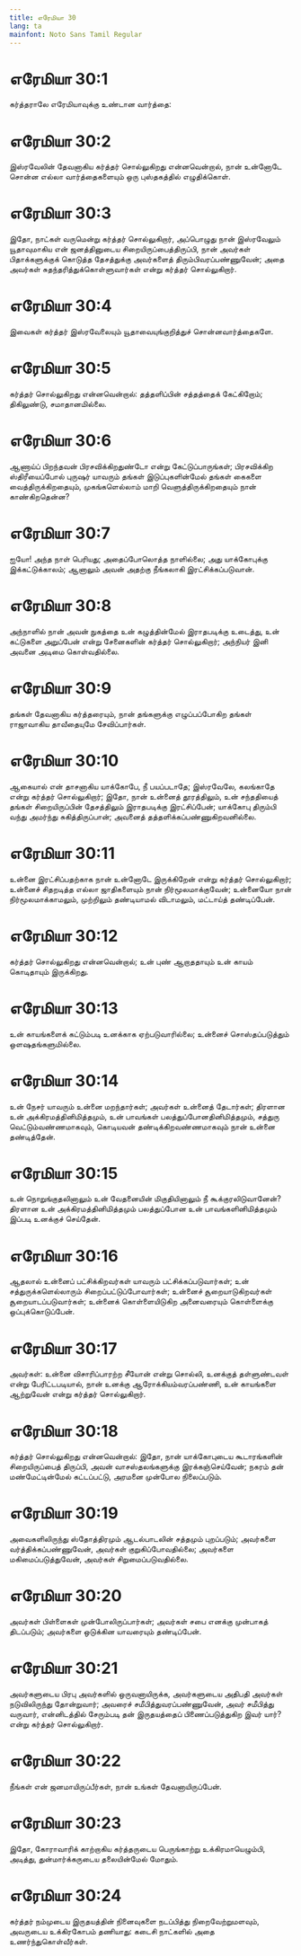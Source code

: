 ```yaml
---
title: எரேமியா 30
lang: ta
mainfont: Noto Sans Tamil Regular
---
```


# எரேமியா 30:1

கர்த்தராலே எரேமியாவுக்கு உண்டான வார்த்தை:

# எரேமியா 30:2

இஸ்ரவேலின் தேவனாகிய கர்த்தர் சொல்லுகிறது என்னவென்றால், நான் உன்னோடே சொன்ன எல்லா வார்த்தைகளையும் ஒரு புஸ்தகத்தில் எழுதிக்கொள்.

# எரேமியா 30:3

இதோ, நாட்கள் வருமென்று கர்த்தர் சொல்லுகிறார், அப்பொழுது நான் இஸ்ரவேலும் யூதாவுமாகிய என் ஜனத்தினுடைய சிறையிருப்பைத்திருப்பி, நான் அவர்கள் பிதாக்களுக்குக் கொடுத்த தேசத்துக்கு அவர்களைத் திரும்பிவரப்பண்ணுவேன்; அதை அவர்கள் சுதந்தரித்துக்கொள்ளுவார்கள் என்று கர்த்தர் சொல்லுகிறார்.

# எரேமியா 30:4

இவைகள் கர்த்தர் இஸ்ரவேலையும் யூதாவையுங்குறித்துச் சொன்னவார்த்தைகளே.

# எரேமியா 30:5

கர்த்தர் சொல்லுகிறது என்னவென்றால்: தத்தளிப்பின் சத்தத்தைக் கேட்கிறோம்; திகிலுண்டு, சமாதானமில்லை.

# எரேமியா 30:6

ஆணாய்ப் பிறந்தவன் பிரசவிக்கிறதுண்டோ என்று கேட்டுப்பாருங்கள்; பிரசவிக்கிற ஸ்திரீயைப்போல் புருஷர் யாவரும் தங்கள் இடுப்புகளின்மேல் தங்கள் கைகளை வைத்திருக்கிறதையும், முகங்களெல்லாம் மாறி வெளுத்திருக்கிறதையும் நான் காண்கிறதென்ன?

# எரேமியா 30:7

ஐயோ! அந்த நாள் பெரியது; அதைப்போலொத்த நாளில்லை; அது யாக்கோபுக்கு இக்கட்டுக்காலம்; ஆனாலும் அவன் அதற்கு நீங்கலாகி இரட்சிக்கப்படுவான்.

# எரேமியா 30:8

அந்நாளில் நான் அவன் நுகத்தை உன் கழுத்தின்மேல் இராதபடிக்கு உடைத்து, உன் கட்டுகளை அறுப்பேன் என்று சேனைகளின் கர்த்தர் சொல்லுகிறார்; அந்நியர் இனி அவனை அடிமை கொள்வதில்லை.

# எரேமியா 30:9

தங்கள் தேவனாகிய கர்த்தரையும், நான் தங்களுக்கு எழுப்பப்போகிற தங்கள் ராஜாவாகிய தாவீதையுமே சேவிப்பார்கள்.

# எரேமியா 30:10

ஆகையால் என் தாசனாகிய யாக்கோபே, நீ பயப்படாதே; இஸ்ரவேலே, கலங்காதே என்று கர்த்தர் சொல்லுகிறார்; இதோ, நான் உன்னைத் தூரத்திலும், உன் சந்ததியைத் தங்கள் சிறையிருப்பின் தேசத்திலும் இராதபடிக்கு இரட்சிப்பேன்; யாக்கோபு திரும்பி வந்து அமர்ந்து சுகித்திருப்பான்; அவனைத் தத்தளிக்கப்பண்ணுகிறவனில்லை.

# எரேமியா 30:11

உன்னை இரட்சிப்பதற்காக நான் உன்னோடே இருக்கிறேன் என்று கர்த்தர் சொல்லுகிறார்; உன்னைச் சிதறடித்த எல்லா ஜாதிகளையும் நான் நிர்மூலமாக்குவேன்; உன்னையோ நான் நிர்மூலமாக்காமலும், முற்றிலும் தண்டியாமல் விடாமலும், மட்டாய்த் தண்டிப்பேன்.

# எரேமியா 30:12

கர்த்தர் சொல்லுகிறது என்னவென்றால்; உன் புண் ஆறாததாயும் உன் காயம் கொடிதாயும் இருக்கிறது.

# எரேமியா 30:13

உன் காயங்களைக் கட்டும்படி உனக்காக ஏற்படுவாரில்லை; உன்னைச் சொஸ்தப்படுத்தும் ஒளஷதங்களுமில்லை.

# எரேமியா 30:14

உன் நேசர் யாவரும் உன்னை மறந்தார்கள்; அவர்கள் உன்னைத் தேடார்கள்; திரளான உன் அக்கிரமத்தினிமித்தமும், உன் பாவங்கள் பலத்துப்போனதினிமித்தமும், சத்துரு வெட்டும்வண்ணமாகவும், கொடியவன் தண்டிக்கிறவண்ணமாகவும் நான் உன்னை தண்டித்தேன்.

# எரேமியா 30:15

உன் நொறுங்குதலினாலும் உன் வேதனையின் மிகுதியினாலும் நீ கூக்குரலிடுவானேன்? திரளான உன் அக்கிரமத்தினிமித்தமும் பலத்துப்போன உன் பாவங்களினிமித்தமும் இப்படி உனக்குச் செய்தேன்.

# எரேமியா 30:16

ஆதலால் உன்னைப் பட்சிக்கிறவர்கள் யாவரும் பட்சிக்கப்படுவார்கள்; உன் சத்துருக்களெல்லாரும் சிறைப்பட்டுப்போவார்கள்; உன்னைச் சூறையாடுகிறவர்கள் சூறையாடப்படுவார்கள்; உன்னைக் கொள்ளையிடுகிற அனைவரையும் கொள்ளைக்கு ஒப்புக்கொடுப்பேன்.

# எரேமியா 30:17

அவர்கள்: உன்னை விசாரிப்பாரற்ற சீயோன் என்று சொல்லி, உனக்குத் தள்ளுண்டவள் என்று பேரிட்டபடியால், நான் உனக்கு ஆரோக்கியம்வரப்பண்ணி, உன் காயங்களை ஆற்றுவேன் என்று கர்த்தர் சொல்லுகிறார்.

# எரேமியா 30:18

கர்த்தர் சொல்லுகிறது என்னவென்றால்: இதோ, நான் யாக்கோபுடைய கூடாரங்களின் சிறையிருப்பைத் திருப்பி, அவன் வாசஸ்தலங்களுக்கு இரக்கஞ்செய்வேன்; நகரம் தன் மண்மேட்டின்மேல் கட்டப்பட்டு, அரமனை முன்போல நிலைப்படும்.

# எரேமியா 30:19

அவைகளிலிருந்து ஸ்தோத்திரமும் ஆடல்பாடலின் சத்தமும் புறப்படும்; அவர்களை வர்த்திக்கப்பண்ணுவேன், அவர்கள் குறுகிப்போவதில்லை; அவர்களை மகிமைப்படுத்துவேன், அவர்கள் சிறுமைப்படுவதில்லை.

# எரேமியா 30:20

அவர்கள் பிள்ளைகள் முன்போலிருப்பார்கள்; அவர்கள் சபை எனக்கு முன்பாகத் திடப்படும்; அவர்களை ஒடுக்கின யாவரையும் தண்டிப்பேன்.

# எரேமியா 30:21

அவர்களுடைய பிரபு அவர்களில் ஒருவனாயிருக்க, அவர்களுடைய அதிபதி அவர்கள் நடுவிலிருந்து தோன்றுவார்; அவரைச் சமீபித்துவரப்பண்ணுவேன், அவர் சமீபித்து வருவார், என்னிடத்தில் சேரும்படி தன் இருதயத்தைப் பிணைப்படுத்துகிற இவர் யார்? என்று கர்த்தர் சொல்லுகிறார்.

# எரேமியா 30:22

நீங்கள் என் ஜனமாயிருப்பீர்கள், நான் உங்கள் தேவனாயிருப்பேன்.

# எரேமியா 30:23

இதோ, கோராவாரிக் காற்றாகிய கர்த்தருடைய பெருங்காற்று உக்கிரமாயெழும்பி, அடித்து, துன்மார்க்கருடைய தலையின்மேல் மோதும்.

# எரேமியா 30:24

கர்த்தர் நம்முடைய இருதயத்தின் நினைவுகளை நடப்பித்து நிறைவேற்றுமளவும், அவருடைய உக்கிரகோபம் தணியாது: கடைசி நாட்களில் அதை உணர்ந்துகொள்வீர்கள்.


